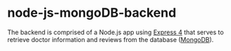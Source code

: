 # node-js-mongoDB-backend

The backend is comprised of a Node.js app using [Express 4](http://expressjs.com/) that serves to retrieve doctor information and reviews from the database ([MongoDB](https://www.mongodb.com/)).